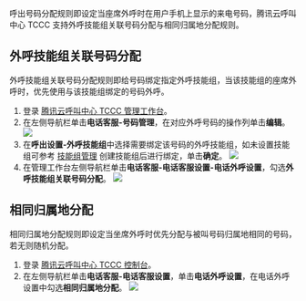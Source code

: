 呼出号码分配规则即设定当座席外呼时在用户手机上显示的来电号码，腾讯云呼叫中心 TCCC 支持外呼技能组关联号码分配与相同归属地分配规则。

## 外呼技能组关联号码分配

外呼技能组关联号码分配规则即给号码绑定指定外呼技能组，当该技能组的座席外呼时，优先使用与该技能组绑定的号码外呼。

1. 登录 [腾讯云呼叫中心 TCCC 管理工作台](https://cloud.tencent.com/document/product/679/73497#logintccc)。
2. 在左侧导航栏单击**电话客服-号码管理**，在对应外呼号码的操作列单击**编辑**。
![](https://qcloudimg.tencent-cloud.cn/raw/be8ff00038286993e41102b6cb4c55bf.png)
3. 在**呼出设置-外呼技能组**中选择需要绑定该号码的外呼技能组，如未设置技能组可参考 [技能组管理](https://cloud.tencent.com/document/product/679/73530) 创建技能组后进行绑定，单击**确定**。
![](https://qcloudimg.tencent-cloud.cn/raw/dcc9d598d03ce9cf82ba12fef4a45bbd.png)
4. 在管理工作台左侧导航栏单击**电话客服-电话客服设置-电话外呼设置**，勾选**外呼技能组关联号码分配**。
![](https://qcloudimg.tencent-cloud.cn/raw/3067296fe5b7356b3c2d3a796b88247e.png)

## 相同归属地分配
相同归属地分配规则即设定当坐席外呼时优先分配与被叫号码归属地相同的号码，若无则随机分配。
1. 登录 [腾讯云呼叫中心 TCCC 控制台](https://cloud.tencent.com/document/product/679/73497#logintccc)。
2. 在左侧导航栏单击**电话客服-电话客服设置**，单击**电话外呼设置**，在电话外呼设置中勾选**相同归属地分配**。
![](https://qcloudimg.tencent-cloud.cn/raw/8b4092e1c060f363414202950e297392.png)
